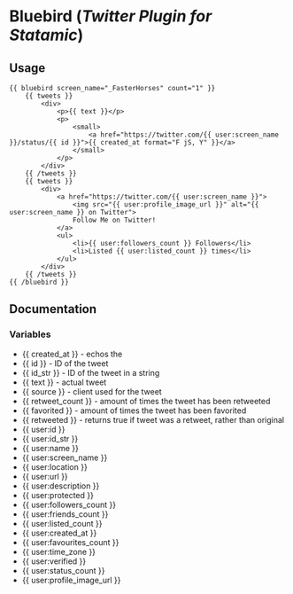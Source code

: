 # Bluebird (***Twitter Plugin for Statamic***)

## Usage

	{{ bluebird screen_name="_FasterHorses" count="1" }}
		{{ tweets }}
			<div>
				<p>{{ text }}</p>
				<p>
					<small>
						<a href="https://twitter.com/{{ user:screen_name }}/status/{{ id }}">{{ created_at format="F jS, Y" }}</a>
					</small>
				</p>
			</div>
		{{ /tweets }}
		{{ tweets }}
			<div>
				<a href="https://twitter.com/{{ user:screen_name }}">
					<img src="{{ user:profile_image_url }}" alt="{{ user:screen_name }} on Twitter">
					Follow Me on Twitter!
				</a>
				<ul>
					<li>{{ user:followers_count }} Followers</li>
					<li>Listed {{ user:listed_count }} times</li>
				</ul>
			</div>
		{{ /tweets }}
	{{ /bluebird }}

## Documentation

### Variables

* {{ created_at }} - echos the 
* {{ id }} - ID of the tweet
* {{ id_str }} - ID of the tweet in a string
* {{ text }} - actual tweet
* {{ source }} - client used for the tweet
* {{ retweet_count }} - amount of times the tweet has been retweeted
* {{ favorited }} - amount of times the tweet has been favorited
* {{ retweeted }} - returns true if tweet was a retweet, rather than original
* {{ user:id }}
* {{ user:id_str }}
* {{ user:name }}
* {{ user:screen_name }}
* {{ user:location }}
* {{ user:url }}
* {{ user:description }}
* {{ user:protected }}
* {{ user:followers_count }}
* {{ user:friends_count }}
* {{ user:listed_count }}
* {{ user:created_at }}
* {{ user:favourites_count }}
* {{ user:time_zone }}
* {{ user:verified }}
* {{ user:status_count }}
* {{ user:profile_image_url }}




